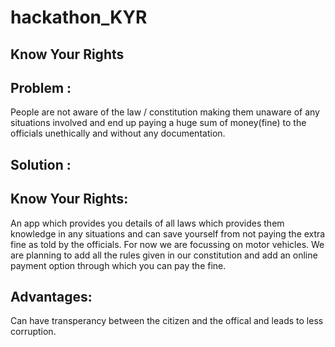 # hackathon_KYR
## Know Your Rights

## Problem :
People are not aware of the law / constitution making them unaware of any situations involved and end up paying a huge sum of money(fine) to the officials unethically and without any documentation.

## Solution :
## Know Your Rights:
An app which provides you details of all laws which provides them knowledge in any situations and can save yourself from not paying the extra fine as told by the officials. 
For now we are focussing on motor vehicles.
We are planning to add all the rules given in our constitution and add an online payment option through which you can pay the fine.

## Advantages:
Can have transperancy between the citizen and the offical and leads to less corruption.
